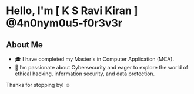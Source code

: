 # Hello, I'm [ K S Ravi Kiran ] @4n0nym0u5-f0r3v3r
## About Me
- 🎓 I have completed my Master's in Computer Application (MCA).
- 🔐 I’m passionate about Cybersecurity and eager to explore the world of ethical hacking, information security, and data protection.

Thanks for stopping by! ☺️
